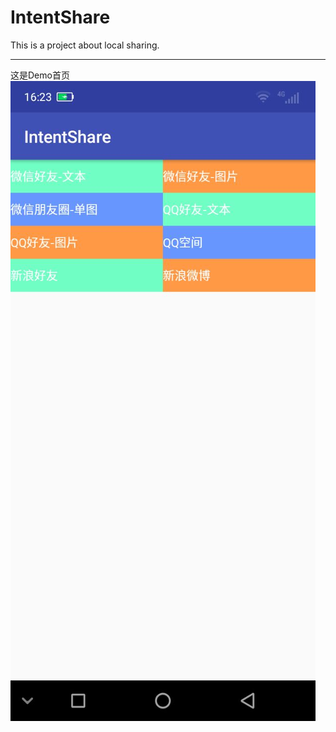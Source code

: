 # IntentShare
This is a project about local sharing.

---
这是Demo首页
![](https://github.com/gudd1991116/IntentShare/blob/master/Pic/73C77BC738526A1E791A441427C23DE1.jpg)